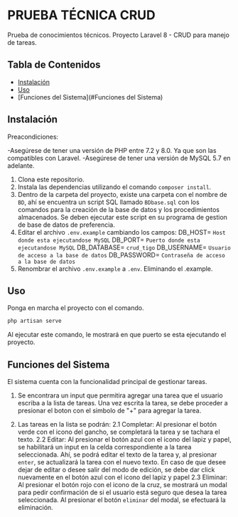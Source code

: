 # PRUEBA TÉCNICA  CRUD

Prueba de conocimientos técnicos. Proyecto Laravel 8 - CRUD para manejo de tareas.

## Tabla de Contenidos

- [Instalación](#instalación)
- [Uso](#uso)
- [Funciones del Sistema](#Funciones del Sistema)

## Instalación
Preacondiciones:

-Asegúrese de tener una versión de PHP entre 7.2 y 8.0. Ya que son las compatibles con Laravel.
-Asegúrese de tener una versión de MySQL 5.7 en adelante.

1. Clona este repositorio.
2. Instala las dependencias utilizando el comando `composer install`.
3. Dentro de la carpeta del proyecto, existe una carpeta con el nombre de `BD`, ahí se encuentra un script SQL llamado `BDbase.sql` con los comandos para la creación de la base de datos y los procedimientos almacenados. Se deben ejecutar este script en su programa de gestion de base de datos de preferencia.
4. Editar el archivo `.env.example` cambiando los campos:
    DB_HOST= `Host donde esta ejecutandose MySQL`
    DB_PORT= `Puerto donde esta ejecutandose MySQL`
    DB_DATABASE= `crud_tigo`
    DB_USERNAME= `Usuario de acceso a la base de datos`
    DB_PASSWORD= `Contraseña de acceso a la base de datos`
5. Renombrar el archivo `.env.example` a `.env`. Eliminando el .example. 

## Uso

Ponga en marcha el proyecto con el comando.

```bash
php artisan serve
```

Al ejecutar este comando, le mostrará en que puerto se esta ejecutando el proyecto.

## Funciones del Sistema

El sistema cuenta con la funcionalidad principal de gestionar tareas.

1. Se encontrara un input que permitira agregar una tarea que el usuario escriba a la lista de tareas. Una vez escrita la tarea, se debe proceder a presionar el boton con el simbolo de "+" para agregar la tarea.

2. Las tareas en la lista se podrán:
    2.1 Completar: Al presionar el botón verde con el icono del gancho, se completará la tarea y se tachara el texto. 
    2.2 Editar: Al presionar el botón azul con el icono del lapiz y papel, se habilitará un input en la celda correspondiente a la tarea seleccionada. Ahí, se podrá editar el texto de la tarea y, al presionar `enter`, se actualizará la tarea con el nuevo texto. En caso de que desee dejar de editar o desee salir del modo de edición, se debe dar click nuevamente en el botón azul con el icono del lapiz y papel
    2.3 Eliminar: Al presionar el botón rojo con el icono de la cruz, se mostrará un modal para pedir confirmación de si el usuario está seguro que desea la tarea seleccionada. Al presionar el botón `eliminar` del modal, se efectuará la eliminación.



